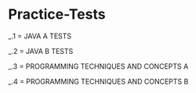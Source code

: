 # Practice-Tests
_.1 = JAVA A TESTS

_.2 = JAVA B TESTS

_.3 = PROGRAMMING TECHNIQUES AND CONCEPTS A

_.4 = PROGRAMMING TECHNIQUES AND CONCEPTS B
